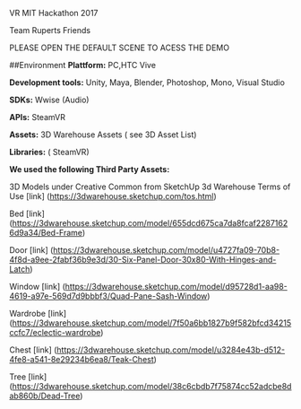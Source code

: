 VR MIT Hackathon 2017 

Team Ruperts Friends

PLEASE OPEN THE DEFAULT SCENE TO ACESS THE DEMO



##Environment
**Plattform:** PC,HTC Vive

**Development tools:** Unity, Maya, Blender, Photoshop, Mono, Visual Studio  

**SDKs:** Wwise (Audio)

**APIs:** SteamVR

**Assets:** 3D Warehouse Assets ( see 3D Asset List) 

**Libraries:** ( SteamVR) 


**We used the following Third Party Assets:**

3D Models under Creative Common from SketchUp 3d Warehouse Terms of Use [link] (https://3dwarehouse.sketchup.com/tos.html)

Bed [link] (https://3dwarehouse.sketchup.com/model/655dcd675ca7da8fcaf22871626d9a34/Bed-Frame)

Door [link] (https://3dwarehouse.sketchup.com/model/u4727fa09-70b8-4f8d-a9ee-2fabf36b9e3d/30-Six-Panel-Door-30x80-With-Hinges-and-Latch)

Window [link] (https://3dwarehouse.sketchup.com/model/d95728d1-aa98-4619-a97e-569d7d9bbbf3/Quad-Pane-Sash-Window)

Wardrobe [link] (https://3dwarehouse.sketchup.com/model/7f50a6bb1827b9f582bfcd34215ccfc7/eclectic-wardrobe)

Chest [link] (https://3dwarehouse.sketchup.com/model/u3284e43b-d512-4fe8-a541-8e29234b6ea8/Teak-Chest)

Tree [link] (https://3dwarehouse.sketchup.com/model/38c6cbdb7f75874cc52adcbe8dab860b/Dead-Tree)
